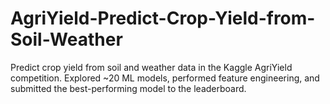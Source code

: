 # AgriYield-Predict-Crop-Yield-from-Soil-Weather
Predict crop yield from soil and weather data in the Kaggle AgriYield competition. Explored ~20 ML models, performed feature engineering, and submitted the best-performing model to the leaderboard. 
